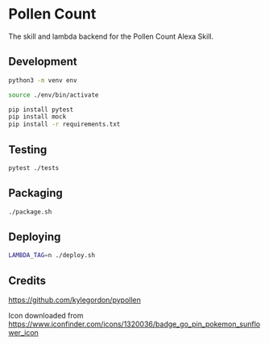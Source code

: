 # Pollen Count

The skill and lambda backend for the Pollen Count Alexa Skill. 

## Development

```bash
python3 -m venv env

source ./env/bin/activate

pip install pytest
pip install mock
pip install -r requirements.txt
```

## Testing

```bash
pytest ./tests
```

## Packaging

```bash
./package.sh
```

## Deploying

```bash
LAMBDA_TAG=n ./deploy.sh
```

## Credits

https://github.com/kylegordon/pypollen

Icon downloaded from https://www.iconfinder.com/icons/1320036/badge_go_pin_pokemon_sunflower_icon
